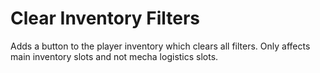 # Clear Inventory Filters

Adds a button to the player inventory which clears all filters. Only affects main inventory slots and not mecha logistics slots.